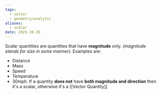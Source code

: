 ```yaml
---
tags:
  - vector
  - geometry/analytic
aliases:
  - scalar
date: 2023-10-26
---
```

Scalar quantities are quantities that have **magnitude** only. *(magnitude stands for size in some manner)*. 
Examples are:
- Distance
- Mass
- Speed
- Temperature
- 30mph.
If a quantity **does not** have **both magnitude and direction** then it's a scalar, otherwise it's a [[Vector Quantity]] 